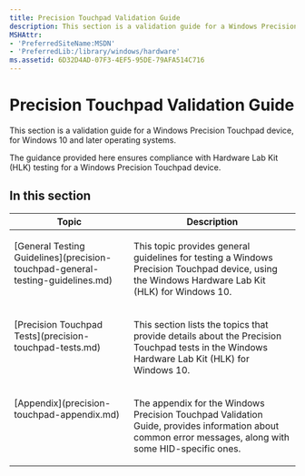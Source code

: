 ```yaml
---
title: Precision Touchpad Validation Guide
description: This section is a validation guide for a Windows Precision Touchpad device, for Windows 10 and later operating systems.
MSHAttr:
- 'PreferredSiteName:MSDN'
- 'PreferredLib:/library/windows/hardware'
ms.assetid: 6D32D4AD-07F3-4EF5-95DE-79AFA514C716
---
```


# Precision Touchpad Validation Guide


This section is a validation guide for a Windows Precision Touchpad device, for Windows 10 and later operating systems.

The guidance provided here ensures compliance with Hardware Lab Kit (HLK) testing for a Windows Precision Touchpad device.

## In this section


<table>
<thead valign="bottom">
<tr class="header">
<th>Topic</th>
<th>Description</th>
</tr>
</thead>
<tbody valign="top">
<tr class="odd">
<td><p>[General Testing Guidelines](precision-touchpad-general-testing-guidelines.md)</p></td>
<td><p>This topic provides general guidelines for testing a Windows Precision Touchpad device, using the Windows Hardware Lab Kit (HLK) for Windows 10.</p></td>
</tr>
<tr class="even">
<td><p>[Precision Touchpad Tests](precision-touchpad-tests.md)</p></td>
<td><p>This section lists the topics that provide details about the Precision Touchpad tests in the Windows Hardware Lab Kit (HLK) for Windows 10.</p></td>
</tr>
<tr class="odd">
<td><p>[Appendix](precision-touchpad-appendix.md)</p></td>
<td><p>The appendix for the Windows Precision Touchpad Validation Guide, provides information about common error messages, along with some HID-specific ones.</p></td>
</tr>
</tbody>
</table>
